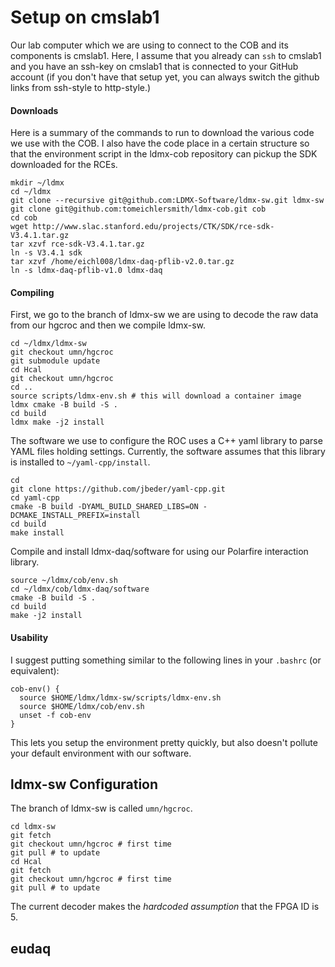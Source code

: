 # Setup on cmslab1
Our lab computer which we are using to connect to the COB and its components is cmslab1.
Here, I assume that you already can `ssh` to cmslab1 and you have an ssh-key on cmslab1
that is connected to your GitHub account (if you don't have that setup yet, you can always
switch the github links from ssh-style to http-style.)

#### Downloads
Here is a summary of the commands to run to download the various code we use with
the COB. I also have the code place in a certain structure so that the environment
script in the ldmx-cob repository can pickup the SDK downloaded for the RCEs.
```
mkdir ~/ldmx
cd ~/ldmx
git clone --recursive git@github.com:LDMX-Software/ldmx-sw.git ldmx-sw
git clone git@github.com:tomeichlersmith/ldmx-cob.git cob
cd cob
wget http://www.slac.stanford.edu/projects/CTK/SDK/rce-sdk-V3.4.1.tar.gz
tar xzvf rce-sdk-V3.4.1.tar.gz
ln -s V3.4.1 sdk
tar xzvf /home/eichl008/ldmx-daq-pflib-v2.0.tar.gz
ln -s ldmx-daq-pflib-v1.0 ldmx-daq
```

#### Compiling
First, we go to the branch of ldmx-sw we are using to decode the raw data
from our hgcroc and then we compile ldmx-sw.
```
cd ~/ldmx/ldmx-sw
git checkout umn/hgcroc
git submodule update
cd Hcal
git checkout umn/hgcroc
cd ..
source scripts/ldmx-env.sh # this will download a container image
ldmx cmake -B build -S .
cd build
ldmx make -j2 install
```
The software we use to configure the ROC uses a C++ yaml library to parse YAML files holding settings. Currently, the software assumes that this library is installed to `~/yaml-cpp/install`.
```
cd
git clone https://github.com/jbeder/yaml-cpp.git
cd yaml-cpp
cmake -B build -DYAML_BUILD_SHARED_LIBS=ON -DCMAKE_INSTALL_PREFIX=install
cd build
make install
```
Compile and install ldmx-daq/software for using our Polarfire interaction library.
```
source ~/ldmx/cob/env.sh
cd ~/ldmx/cob/ldmx-daq/software
cmake -B build -S .
cd build
make -j2 install
```

#### Usability

I suggest putting something similar to the following lines in your `.bashrc` (or equivalent):
```
cob-env() {
  source $HOME/ldmx/ldmx-sw/scripts/ldmx-env.sh
  source $HOME/ldmx/cob/env.sh
  unset -f cob-env
}
```
This lets you setup the environment pretty quickly, but also doesn't pollute your default environment with our software.

## ldmx-sw Configuration
The branch of ldmx-sw is called `umn/hgcroc`.
```
cd ldmx-sw
git fetch
git checkout umn/hgcroc # first time
git pull # to update
cd Hcal
git fetch
git checkout umn/hgcroc # first time
git pull # to update
```

The current decoder makes the _hardcoded assumption_ that the FPGA ID is 5.

## eudaq
